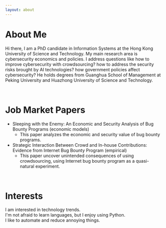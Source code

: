```yaml
---
layout: about 
---
```


# About Me
Hi there, I am a PhD candidate in Information Systems at the Hong Kong University of Science and Technology. My main research area is cybersecurity economics and policies. I address questions like how to improve cybersecurity with crowdsourcing? how to address the security risks brought by AI technologies? how government policies affect cybersecurity? He holds degrees from Guanghua School of Management at Peking University and Huazhong University of Science and Technology.

<br/>

# Job Market Papers
* Sleeping with the Enemy: An Economic and Security Analysis of Bug Bounty Programs (economic models)
  * This paper analyzes the economic and security value of bug bounty programs.
* Strategic Interaction Between Crowd and In-house Contributions: Evidence from Internet Bug Bounty Program (empirical)
  * This paper uncover unintended consequences of using crowdsourcing, using Internet bug bounty program as a quasi-natural experiment.

<br/>

# Interests
I am interested in technology trends.  
I'm not afraid to learn languages, but I enjoy using Python.  
I like to automate and reduce annoying things.  
